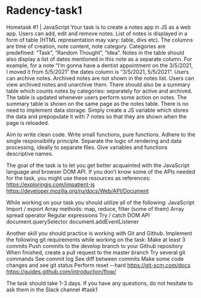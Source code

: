 # Radency-task1
Hometask #1 | JavaScript
Your task is to create a notes app in JS as a web app. Users can add, edit and remove notes. 
List of notes is displayed in a form of table (HTML representation may vary: table, divs etc). The columns are time of creation, note content, note category. Categories are predefined: “Task”, “Random Thought”, “Idea”.
Notes in the table should also display a list of dates mentioned in this note as a separate column. For example, for a note “I’m gonna have a dentist appointment on the 3/5/2021, I moved it from 5/5/2021” the dates column is “3/5/2021, 5/5/2021”.
Users can archive notes. Archived notes are not shown in the notes list. Users can view archived notes and unarchive them.
There should also be a summary table which counts notes by categories: separately for active and archived. The table is updated whenever users perform some action on notes. The summary table is shown on the same page as the notes table.
There is no need to implement data storage. Simply create a JS variable which stores the data and prepopulate it with 7 notes so that they are shown when the page is reloaded.

Aim to write clean code. 
Write small functions, pure functions.
Adhere to the single responsibility principle. Separate the logic of rendering and data processing, ideally to separate files.
Give variables and functions descriptive names.


The goal of the task is to let you get better acquainted with the JavaScript language and browser DOM API. If you don’t know some of the APIs needed for the task, you might use these resources as references:
https://exploringjs.com/impatient-js      https://developer.mozilla.org/ru/docs/Web/API/Document 

While working on your task you should utilize all of the following:
JavaScript
Import / export 
Array methods: map, reduce, filter (some of them)
Array spread operator
Regular expressions
Try / catch
DOM API
document.querySelector
document.addEventListener

Another skill you should practice is working with Git and Github. Implement the following git requirements while working on the task:
Make at least 3 commits
Push commits to the develop branch to your Github repository 
When finished, create a pull request to the master branch
Try several git commands
See commit log 
See diff between commits
Make some code changes and see git status
Perform reset --hard
https://git-scm.com/docs 
https://guides.github.com/introduction/flow/ 

The task should take 1-3 days. If you have any questions, do not hesitate to ask them in the Slack channel #task1


